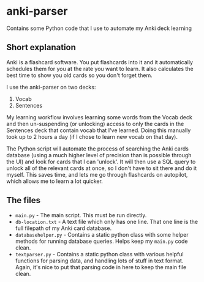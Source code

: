 # anki-parser
Contains some Python code that I use to automate my Anki deck learning

## Short explanation
Anki is a flashcard software. You put flashcards into it and it automatically schedules them for you at the rate you want to learn. It also calculates the best time to show you old cards so you don't forget them.

I use the anki-parser on two decks:
1) Vocab
2) Sentences

My learning workflow involves learning some words from the Vocab deck and then un-suspending (or unlocking) access to only the cards in the Sentences deck that contain vocab that I've learned. Doing this manually took up to 2 hours a day (if I chose to learn new vocab on that day).

The Python script will automate the process of searching the Anki cards database (using a much higher level of precision than is possible through the UI) and look for cards that I can 'unlock'. It will then use a SQL query to unlock all of the relevant cards at once, so I don't have to sit there and do it myself. This saves time, and lets me go through flashcards on autopilot, which allows me to learn a lot quicker.

## The files
- `main.py` - The main script. This must be run directly.
- `db-location.txt` - A text file which only has one line. That one line is the full filepath of my Anki card database.
- `databasehelper.py` - Contains a static python class with some helper methods for running database queries. Helps keep my `main.py` code clean.
- `textparser.py` - Contains a static python class with various helpful functions for parsing data, and handling lots of stuff in text format. Again, it's nice to put that parsing code in here to keep the main file clean.

